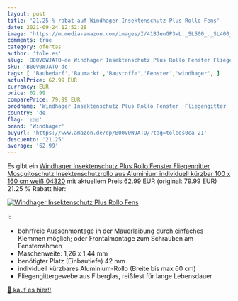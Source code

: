 ```yaml
---
layout: post
title: '21.25 % rabat auf Windhager Insektenschutz Plus Rollo Fens'
date: 2021-09-24 12:52:28
image: 'https://m.media-amazon.com/images/I/41BJenGP3wL._SL500_._SL400_.jpg'
comments: true
category: ofertas
author: 'tole.es'
slug: 'B00V0WJATO-de Windhager Insektenschutz Plus Rollo Fenster Fliegengitter...'
sku: 'B00V0WJATO-de'
tags: [ 'Baubedarf','Baumarkt','Baustoffe','Fenster','windhager', ]
actualPrice: 62.99 EUR
currency: EUR
price: 62.99
comparePrice: 79.99 EUR
prodname: 'Windhager Insektenschutz Plus Rollo Fenster  Fliegengitter  Mosquitoschutz  Insektenschutzrollo aus Aluminium  individuell kürzbar  100 x 160 cm  weiß  04320'
country: 'de'
flag: '🇩🇪'
brand: 'Windhager'
buyurl: 'https://www.amazon.de/dp/B00V0WJATO/?tag=tolees0ca-21'
descuento: '21.25'
average: '62.99'
---
```


Es gibt ein [Windhager Insektenschutz Plus Rollo Fenster  Fliegengitter  Mosquitoschutz  Insektenschutzrollo aus Aluminium  individuell kürzbar  100 x 160 cm  weiß  04320](https://www.amazon.de/dp/B00V0WJATO/?tag=tolees0ca-21) mit aktuellem Preis 62.99 EUR (original: 79.99 EUR) 21.25 % Rabatt hier:

[![Windhager Insektenschutz Plus Rollo Fens](https://m.media-amazon.com/images/I/41BJenGP3wL._SL500_._SL400_.jpg)](https://www.amazon.de/dp/B00V0WJATO/?tag=tolees0ca-21)

ℹ️:

- bohrfreie Aussenmontage in der Mauerlaibung durch einfaches Klemmen möglich; oder Frontalmontage zum Schrauben am Fensterrahmen
- Maschenweite: 1,26 x 1,44 mm
- benötigter Platz (Einbautiefe) 42 mm
- individuell kürzbares Aluminium-Rollo (Breite bis max 60 cm)
- Fliegengittergewebe aus Fiberglas, reißfest für lange Lebensdauer

[🛒 kauf es hier!!](https://www.amazon.de/dp/B00V0WJATO/?tag=tolees0ca-21)
